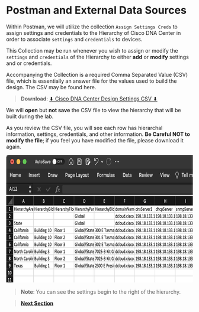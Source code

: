 # Postman and External Data Sources

Within Postman, we will utilize the collection `Assign Settings Creds` to assign settings and credentials to the Hierarchy of Cisco DNA Center in order to associate `settings` and `credentials` to devices. 

This Collection may be run whenever you wish to assign or modify the `settings` and `credentials` of the Hierarchy to either **add** or **modify** settings and or credentials. 

Accompanying the Collection is a required Comma Separated Value (CSV) file, which is essentially an answer file for the values used to build the design. The CSV may be found here.

> **Download**: <a href="https://git-link.vercel.app/api/download?url=https://github.com/kebaldwi/DNAC-TEMPLATES/tree/master/LABS/LAB-I-Rest-API-Orchestration/csv/DNAC-Design-Settings.csv" target="_blank">⬇︎ Cisco DNA Center Design Settings CSV ⬇︎ </a>

We will **open** but **not save** the CSV file to view the hierarchy that will be built during the lab. 

As you review the CSV file, you will see each row has hierarchal information, settings, credentials, and other information. **Be Careful NOT to modify the file**; if you feel you have modified the file, please download it again.

<p align="center"><img src="./images/csv.png" width="800" height="345"></p>

> **Note**: You can see the settings begin to the right of the hierarchy.

> [**Next Section**](03-deploy.md)
